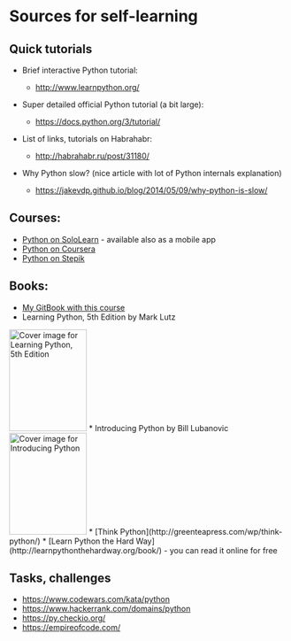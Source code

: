 # Sources for self-learning

## Quick tutorials


* Brief interactive Python tutorial:
    * http://www.learnpython.org/
* Super detailed official Python tutorial (a bit large):
    * https://docs.python.org/3/tutorial/
* List of links, tutorials on Habrahabr:
    * http://habrahabr.ru/post/31180/


* Why Python slow? (nice article with lot of Python internals explanation)
    * https://jakevdp.github.io/blog/2014/05/09/why-python-is-slow/

## Courses:

* [Python on SoloLearn](https://www.sololearn.com/Play/Python#) - available also as a mobile app
* [Python on Coursera](https://www.coursera.org/course/pythonlearn)
* [Python on Stepik](https://stepik.org/course/512/syllabus)


## Books:

* [My GitBook with this course](https://yumedzi.gitbooks.io/python-book/content/)
* Learning Python, 5th Edition by Mark Lutz
<img src="https://learning.oreilly.com/library/cover/9781449355722/" alt="Cover image for Learning Python, 5th Edition" width="140" height="184">
* Introducing Python by Bill Lubanovic
<img src="https://learning.oreilly.com/library/cover/9781449361167/" alt="Cover image for Introducing Python" width="140" height="184">
* [Think Python](http://greenteapress.com/wp/think-python/)
* [Learn Python the Hard Way](http://learnpythonthehardway.org/book/) - you can read it online for free

## Tasks, challenges
* https://www.codewars.com/kata/python
* https://www.hackerrank.com/domains/python
* https://py.checkio.org/
* https://empireofcode.com/
